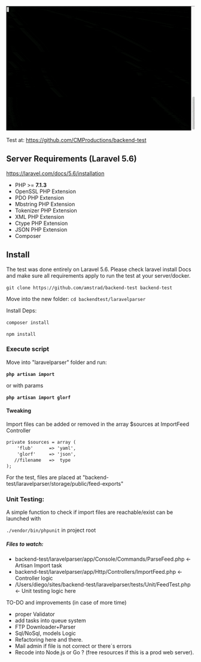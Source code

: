 ![alt text](laravelparser/screenshot.gif)



Test at:
https://github.com/CMProductions/backend-test


## Server Requirements (Laravel 5.6)
https://laravel.com/docs/5.6/installation
- PHP >= **7.1.3**
- OpenSSL PHP Extension
- PDO PHP Extension
- Mbstring PHP Extension
- Tokenizer PHP Extension
- XML PHP Extension
- Ctype PHP Extension
- JSON PHP Extension
- Composer

## Install
The test was done entirely on Laravel 5.6. Please check laravel install Docs and make sure all requirements apply to run the test at your server/docker. 

`git clone https://github.com/amstrad/backend-test backend-test`

Move into the new folder:
`cd backendtest/laravelparser`

Install Deps:  

`composer install`

`npm install`



### Execute  script

Move into "laravelparser" folder and run:

**`php artisan import`**

or with params

**`php artisan import glorf`**


#### Tweaking

Import files can be added or removed in the array $sources at ImportFeed Controller
 
    
    private $sources = array (
        'flub'      => 'yaml',
        'glorf'     => 'json',
       //filename   =>  type
    );

For the test, files are placed at "backend-test/laravelparser/storage/public/feed-exports"



### Unit Testing:

A simple function to check if import files are reachable/exist can be launched with

`./vendor/bin/phpunit` in project root

 

##### Files to watch:

- backend-test/laravelparser/app/Console/Commands/ParseFeed.php <-  Artisan Import task
- backend-test/laravelparser/app/Http/Controllers/ImportFeed.php <- Controller logic
- /Users/diego/sites/backend-test/laravelparser/tests/Unit/FeedTest.php <- Unit testing logic here



 TO-DO and improvements (in case of  more time)
 - proper Validator
 - add tasks into queue system
 - FTP Downloader+Parser
 - Sql/NoSql, models Logic
 - Refactoring here and there.
 - Mail admin if file is not correct or there´s errors
 - Recode into Node.js or Go ? (free resources if this is a prod web server).

